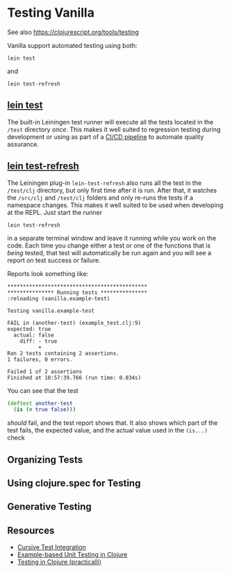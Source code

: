 # Testing Vanilla

See also  https://clojurescript.org/tools/testing


Vanilla support automated testing using both:

    lein test

 and

    lein test-refresh


## [lein test](https://github.com/technomancy/leiningen/blob/stable/doc/TUTORIAL.md#tests)

The built-in Leiningen test runner will execute all the tests located in the `/test` directory *once*.
This makes it well suited to regression testing during development or using as part of a
[CI/CD pipeline](https://devops.com/optimizing-effective-cicd-pipeline/)
to automate quality assurance.


## [lein test-refresh](https://github.com/jakemcc/lein-test-refresh)

The Leiningen plug-in `lein-test-refresh` also runs all the test in the `/test/clj` directory, but only
first time after it is run. After that, it watches the `/src/clj` and `/test/clj` folders and
only re-runs the tests if a namespace changes. This makes it well suited to be used when developing
at the REPL. Just start the runner

    lein test-refresh

in a separate terminal window and leave it running while you work on the code. Each time you change
either a test or one of the functions that is *being* tested, that test will automatically be run again
and you will see a report on test success or failure.

Reports look something like:

``` text
*********************************************
*************** Running tests ***************
:reloading (vanilla.example-test)

Testing vanilla.example-test

FAIL in (another-test) (example_test.clj:9)
expected: true
  actual: false
    diff: - true
          +
Ran 2 tests containing 2 assertions.
1 failures, 0 errors.

Failed 1 of 2 assertions
Finished at 10:57:39.766 (run time: 0.034s)
```

You can see that the test

``` clojure
(deftest another-test
  (is (= true false)))
```

*should* fail, and the test report shows that. It also shows which part of the test fails,
the expected value, and the actual value used in the `(is...)` check


## Organizing Tests



## Using clojure.spec for Testing



## Generative Testing



## Resources

- [Cursive Test Integration](https://cursive-ide.com/userguide/testing.html)
- [Example-based Unit Testing in Clojure](https://purelyfunctional.tv/mini-guide/example-based-unit-testing-in-clojure/)
- [Testing in Clojure (practicalli)](https://practicalli.github.io/clojure/testing/)